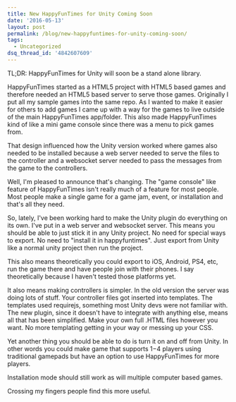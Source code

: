 ```yaml
---
title: New HappyFunTimes for Unity Coming Soon
date: '2016-05-13'
layout: post
permalink: /blog/new-happyfuntimes-for-unity-coming-soon/
tags:
  - Uncategorized
dsq_thread_id: '4842607609'
---
```

TL;DR: HappyFunTimes for Unity will soon be a stand alone library.

HappyFunTimes started as a HTML5 project with HTML5 based games and therefore
needed an HTML5 based server to serve those games. Originally I put all my
sample games into the same repo. As I wanted to make it easier for others to
add games I came up with a way for the games to live outside of the main
HappyFunTimes app/folder. This also made HappyFunTimes kind of like a mini game
console since there was a menu to pick games from.

That design influenced how the Unity version worked where games also needed to
be installed because a web server needed to serve the files to the controller
and a websocket server needed to pass the messages from the game to the
controllers.

Well, I'm pleased to announce that's changing. The "game console" like feature
of HappyFunTimes isn't really much of a feature for most people. Most people
make a single game for a game jam, event, or installation and that's all they
need.

So, lately, I've been working hard to make the Unity plugin do everything on
its own. I've put in a web server and websocket server. This means you should
be able to just stick it in any Unity project. No need for special ways to
export. No need to "install it in happyfuntimes". Just export from Unity like a
normal unity project then run the project.

This also means theoretically you could export to iOS, Android, PS4, etc, run
the game there and have people join with their phones. I say theoretically
because I haven't tested those platforms yet.

It also means making controllers is simpler. In the old version the server was
doing lots of stuff. Your controller files got inserted into templates. The
templates used requirejs, something most Unity devs were not familiar with. The
new plugin, since it doesn't have to integrate with anything else, means all
that has been simplified. Make your own full .HTML files however you want. No
more templating getting in your way or messing up your CSS.

Yet another thing you should be able to do is turn it on and off from Unity. In
other words you could make game that supports 1&minus;4 players using
traditional gamepads but have an option to use HappyFunTimes for more players.

Installation mode should still work as will multiple computer based games.

Crossing my fingers people find this more useful.